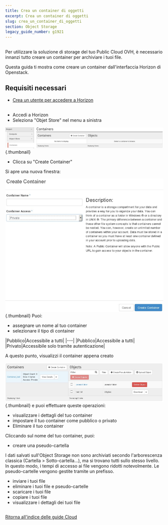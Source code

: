 ```yaml
---
title: Crea un container di oggetti
excerpt: Crea un container di oggetti
slug: crea_un_container_di_oggetti
section: Object Storage
legacy_guide_number: g1921
---
```



## 
Per utilizzare la soluzione di storage del tuo Public Cloud OVH, è necessario innanzi tutto creare un container per archiviare i tuoi file.

Questa guida ti mostra come creare un container dall'interfaccia Horizon di Openstack.


## Requisiti necessari

- [Crea un utente per accedere a Horizon]({legacy}1773)




## 

- Accedi a Horizon
- Seleziona "Objet Store" nel menu a sinistra



![](images/img_2935.jpg){.thumbnail}

- Clicca su "Create Container"


Si apre una nuova finestra:

![](images/img_2937.jpg){.thumbnail}
Puoi:

- assegnare un nome al tuo container
- selezionare il tipo di container

|Pubblico|Accessibile a tutti|
|---|
|Pubblico|Accessibile a tutti|
|Privato|Accessibile solo tramite autenticazione|


A questo punto, visualizzi il container appena creato

![](images/img_2938.jpg){.thumbnail}
e puoi effettuare queste operazioni:

- visualizzare i dettagli del tuo container
- impostare il tuo container come pubblico o privato
- Eliminare il tuo container


Cliccando sul nome del tuo container, puoi:

- creare una pseudo-cartella


I dati salvati sull'Object Storage non sono archiviati secondo l'arborescenza classica (Cartella > Sotto-cartella...), ma si trovano tutti sullo stesso livello. In questo modo, i tempi di accesso ai file vengono ridotti notevolmente.
Le pseudo-cartelle vengono gestite tramite un prefisso.

- inviare i tuoi file
- eliminare i tuoi file e pseudo-cartelle
- scaricare i tuoi file
- copiare i tuoi file
- visualizzare i dettagli dei tuoi file




## 
[Ritorna all'indice delle guide Cloud]({legacy}1785)

